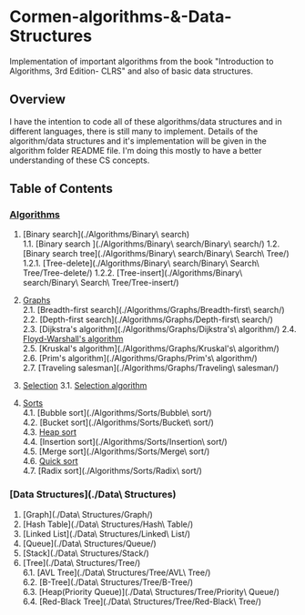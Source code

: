 # Cormen-algorithms-&-Data-Structures
Implementation of important algorithms from the book "Introduction to Algorithms, 3rd Edition- CLRS" and also of basic data structures.

## Overview

I have the intention to code all of these algorithms/data structures and in different languages, there is still many to implement. Details of the algorithm/data structures and it's implementation will be given in the algorithm folder README file. I'm doing this mostly to have a better understanding of these CS concepts.

## Table of Contents	

### [Algorithms](./Algorithms)	

1. [Binary search](./Algorithms/Binary\ search)		
    1.1. [Binary search ](./Algorithms/Binary\ search/Binary\ search/)
    1.2. [Binary search tree](./Algorithms/Binary\ search/Binary\ Search\ Tree/)
	    1.2.1. [Tree-delete](./Algorithms/Binary\ search/Binary\ Search\ Tree/Tree-delete/)	
	    1.2.2. [Tree-insert](./Algorithms/Binary\ search/Binary\ Search\ Tree/Tree-insert/)	

2. [Graphs](./Algorithms/Graphs)	
	2.1. [Breadth-first search](./Algorithms/Graphs/Breadth-first\ search/)    
	2.2. [Depth-first search](./Algorithms/Graphs/Depth-first\ search/)    
	2.3. [Dijkstra's algorithm](./Algorithms/Graphs/Dijkstra's\ algorithm/)	
	2.4. [Floyd-Warshall's algorithm](./Algorithms/Graphs/Floyd-Warshall/)		
	2.5. [Kruskal's algorithm](./Algorithms/Graphs/Kruskal's\ algorithm/)  
    2.6. [Prim's algorithm](./Algorithms/Graphs/Prim's\ algorithm/)    
    2.7. [Traveling salesman](./Algorithms/Graphs/Traveling\ salesman/)    

3. [Selection](./Algorithms/Selection)
    3.1. [Selection algorithm](./Algorithms/Selection/)

4. [Sorts](./Algorithms/Sorts)  
    4.1. [Bubble sort](./Algorithms/Sorts/Bubble\ sort/)   
    4.2. [Bucket sort](./Algorithms/Sorts/Bucket\ sort/)		
    4.3. [Heap sort](./Algorithms/Sorts/Heapsort/)		
    4.4. [Insertion sort](./Algorithms/Sorts/Insertion\ sort/)		
    4.5. [Merge sort](./Algorithms/Sorts/Merge\ sort/)		
    4.6. [Quick sort](./Algorithms/Sorts/Quicksort/)	
    4.7. [Radix sort](./Algorithms/Sorts/Radix\ sort/)

### [Data Structures](./Data\ Structures)	
1. [Graph](./Data\ Structures/Graph/)	
2. [Hash Table](./Data\ Structures/Hash\ Table/)
3. [Linked List](./Data\ Structures/Linked\ List/)
4. [Queue](./Data\ Structures/Queue/)
5. [Stack](./Data\ Structures/Stack/)
6. [Tree](./Data\ Structures/Tree/)		
	6.1. [AVL Tree](./Data\ Structures/Tree/AVL\ Tree/)		
	6.2. [B-Tree](./Data\ Structures/Tree/B-Tree/)		
	6.3. [Heap(Priority Queue)](./Data\ Structures/Tree/Priority\ Queue/)		
	6.4. [Red-Black Tree](./Data\ Structures/Tree/Red-Black\ Tree/)
